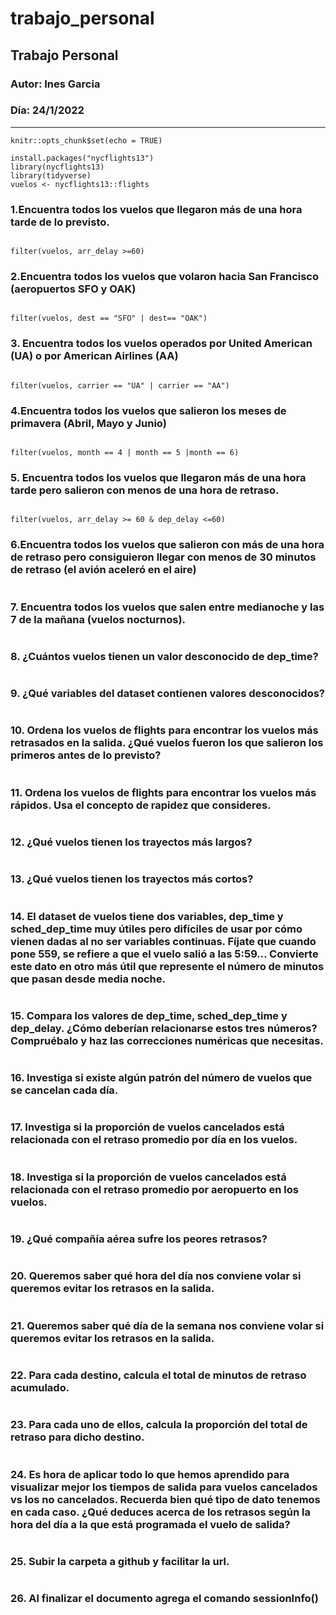# trabajo_personal
## Trabajo Personal

### Autor: Ines Garcia

### Día: 24/1/2022

---

```{r setup, include=FALSE}
knitr::opts_chunk$set(echo = TRUE)
```

```{r}
install.packages("nycflights13")
library(nycflights13)
library(tidyverse)
vuelos <- nycflights13::flights
```


### 1.Encuentra todos los vuelos que llegaron más de una hora tarde de lo previsto.
```{r}

filter(vuelos, arr_delay >=60)

```

### 2.Encuentra todos los vuelos que volaron hacia San Francisco (aeropuertos SFO y OAK) 
```{r}

filter(vuelos, dest == "SFO" | dest== "OAK")
```


### 3. Encuentra todos los vuelos operados por United American (UA) o por American Airlines (AA) 

```{r}

filter(vuelos, carrier == "UA" | carrier == "AA")
```


### 4.Encuentra todos los vuelos que salieron los meses de primavera (Abril, Mayo y Junio) 
```{r}

filter(vuelos, month == 4 | month == 5 |month == 6)
```


### 5. Encuentra todos los vuelos que llegaron más de una hora tarde pero salieron con menos de una hora de retraso. 

```{r}

filter(vuelos, arr_delay >= 60 & dep_delay <=60)

```



### 6.Encuentra todos los vuelos que salieron con más de una hora de retraso pero consiguieron llegar con menos de 30 minutos de retraso (el avión aceleró en el aire) 
```{r}

```


### 7.  Encuentra todos los vuelos que salen entre medianoche y las 7 de la mañana (vuelos nocturnos). 
```{r}

```



### 8. ¿Cuántos vuelos tienen un valor desconocido de dep_time? 
```{r}

```



### 9.  ¿Qué variables del dataset contienen valores desconocidos? 
```{r}

```



### 10. Ordena los vuelos de flights para encontrar los vuelos más retrasados en la salida. ¿Qué vuelos fueron los que salieron los primeros antes de lo previsto? 
```{r}

```



### 11. Ordena los vuelos de flights para encontrar los vuelos más rápidos. Usa el concepto de rapidez que consideres. 
```{r}

```



### 12. ¿Qué vuelos tienen los trayectos más largos? 
```{r}

```



### 13. ¿Qué vuelos tienen los trayectos más cortos? 
```{r}

```



### 14. El dataset de vuelos tiene dos variables, dep_time y sched_dep_time muy útiles pero difíciles de usar por cómo vienen dadas al no ser variables continuas. Fíjate que cuando pone 559, se refiere a que el vuelo salió a las 5:59... Convierte este dato en otro más útil que represente el número de minutos que pasan desde media noche.
```{r}

```



### 15. Compara los valores de dep_time, sched_dep_time y dep_delay. ¿Cómo deberían relacionarse estos tres números? Compruébalo y haz las correcciones numéricas que necesitas. 
```{r}

```



### 16. Investiga si existe algún patrón del número de vuelos que se cancelan cada día.
```{r}

```



### 17. Investiga si la proporción de vuelos cancelados está relacionada con el retraso promedio por día en los vuelos. 
```{r}

```



### 18. Investiga si la proporción de vuelos cancelados está relacionada con el retraso promedio por aeropuerto en los vuelos. 
```{r}

```



### 19. ¿Qué compañía aérea sufre los peores retrasos? 
```{r}

```



### 20. Queremos saber qué hora del día nos conviene volar si queremos evitar los retrasos en la salida. 
```{r}

```



### 21. Queremos saber qué día de la semana nos conviene volar si queremos evitar los retrasos en la salida. 
```{r}

```



### 22.  Para cada destino, calcula el total de minutos de retraso acumulado. 
```{r}

```



### 23.  Para cada uno de ellos, calcula la proporción del total de retraso para dicho destino. 
```{r}

```



### 24. Es hora de aplicar todo lo que hemos aprendido para visualizar mejor los tiempos de salida para vuelos cancelados vs los no cancelados. Recuerda bien qué tipo de dato tenemos en cada caso. ¿Qué deduces acerca de los retrasos según la hora del día a la que está programada el vuelo de salida? 
```{r}

```



### 25. Subir la carpeta a github y facilitar la url. 
```{r}

```



### 26. Al finalizar el documento agrega el comando sessionInfo() 
```{r}

```
